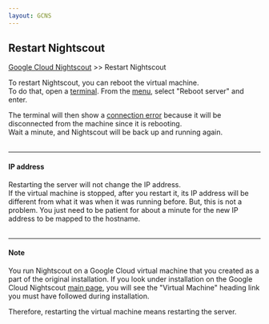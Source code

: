 ```yaml
---
layout: GCNS
---
```


## Restart Nightscout
[Google Cloud Nightscout](./GoogleCloud.md) >> Restart Nightscout   
  
To restart Nightscout, you can reboot the virtual machine.  
To do that, open a [terminal](./Terminal).  From the [menu](./Menu.md), select "Reboot server" and enter.  
  
The terminal will then show a [connection error](./ConnectionFailed.md) because it will be disconnected from the machine since it is rebooting.  
Wait a minute, and Nightscout will be back up and running again.  
<br/>  
  
---  

#### **IP address**  
Restarting the server will not change the IP address.  
If the virtual machine is stopped, after you restart it, its IP address will be different from what it was when it was running before.  But, this is not a problem.  You just need to be patient for about a minute for the new IP address to be mapped to the hostname.  
<br/>  

---  
  
#### **Note**  
You run Nightscout on a Google Cloud virtual machine that you created as a part of the original installation.  If you look under installation on the Google Cloud Nightscout [main page](./GoogleCloud.md), you will see the "Virtual Machine" heading link you must have followed during installation.  
  
Therefore, restarting the virtual machine means restarting the server.  
  
